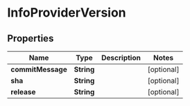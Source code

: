 
# InfoProviderVersion

## Properties
Name | Type | Description | Notes
------------ | ------------- | ------------- | -------------
**commitMessage** | **String** |  |  [optional]
**sha** | **String** |  |  [optional]
**release** | **String** |  |  [optional]



